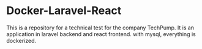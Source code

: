 # Docker-Laravel-React
This is a repository for a technical test for the company TechPump. It is an application in laravel backend and react frontend. with mysql, everything is dockerized.
